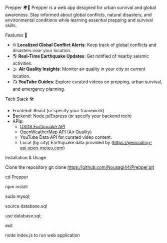 Prepper 🌍🔗
Prepper is a web app designed for urban survival and global awareness. Stay informed about global conflicts, natural disasters, and environmental conditions while learning essential prepping and survival skills.

Features 🚀  
- 🌐 **Localized Global Conflict Alerts**: Keep track of global conflicts and disasters near your location.  
- 🌎 **Real-Time Earthquake Updates**: Get notified of nearby seismic activities.  
- 🌫️ **Air Quality Insights**: Monitor air quality in your city or current location.  
- 📺 **YouTube Guides**: Explore curated videos on prepping, urban survival, and emergency planning. 

 Tech Stack 🛠️  
- Frontend: React (or specify your framework)  
- Backend: Node.js/Express (or specify your backend tech)  
- APIs:  
  - [USGS Earthquake API](https://earthquake.usgs.gov/fdsnws/event/1/)  
  - [OpenWeatherMap API](https://openweathermap.org/api) (Air Quality)  
  - YouTube Data API for curated video content.
  - Local (by city) Earthquake data provided by (https://geocoding-api.open-meteo.com)

Installation & Usage

Clone the repository
git clone https://github.com/Nousagi44/Prepper.git

cd Prepper

npm install

sudo mysql;

source database.sql 

use database.sql;

exit

node index.js to run web application 
